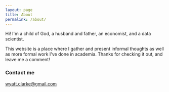 ```yaml
---
layout: page
title: About
permalink: /about/
---
```


Hi! I'm a child of God, a husband and father, an economist, and a data scientist. 

This website is a place where I gather and present informal thoughts as well as more formal work I've done in academia. Thanks for checking it out, and leave me a comment!

### Contact me

[wyatt.clarke@gmail.com](mailto:wyatt.clarke@gmail.com)
